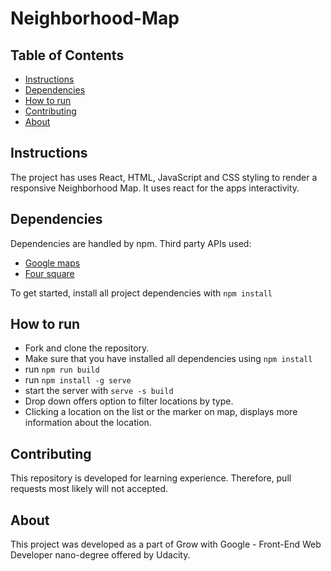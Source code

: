 # Neighborhood-Map

## Table of Contents

* [Instructions](#instructions)
* [Dependencies](#dependencies)
* [How to run](#how-to-run)
* [Contributing](#contributing)
* [About](#about)

## Instructions

The project has uses React, HTML, JavaScript and CSS styling to render a responsive Neighborhood Map.
It uses react for the apps interactivity.

## Dependencies

Dependencies are handled by npm.
Third party APIs used:
* [Google maps](https://developers.google.com/maps/documentation/)
* [Four square](https://developer.foursquare.com/docs)  

To get started, install all project dependencies with `npm install`

## How to run
* Fork and clone the repository.
* Make sure that you have installed all dependencies using `npm install`
* run `npm run build`
* run `npm install -g serve`
* start the server with `serve -s build`
* Drop down offers option to filter locations by type.
* Clicking a location on the list or the marker on map, displays more information about the location.

## Contributing

This repository is developed for learning experience. Therefore, pull requests most likely will not accepted.

## About

This project was developed as a part of Grow with Google - Front-End Web Developer nano-degree offered by Udacity.
